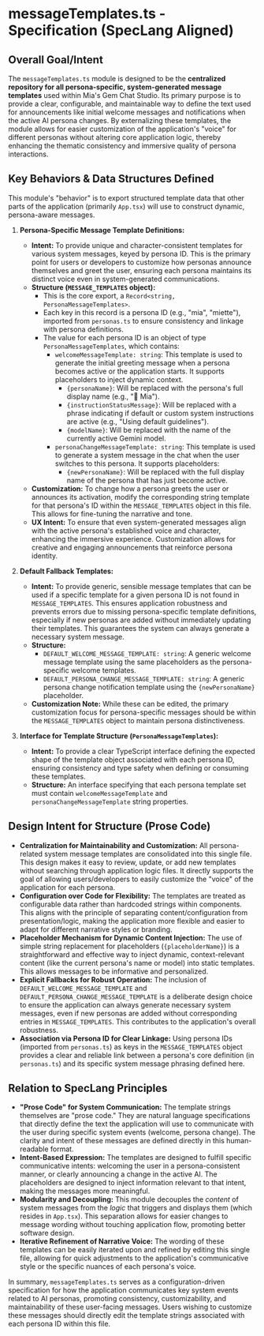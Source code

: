 # messageTemplates.ts - Specification (SpecLang Aligned)

## Overall Goal/Intent

The `messageTemplates.ts` module is designed to be the **centralized repository for all persona-specific, system-generated message templates** used within Mia's Gem Chat Studio. Its primary purpose is to provide a clear, configurable, and maintainable way to define the text used for announcements like initial welcome messages and notifications when the active AI persona changes. By externalizing these templates, the module allows for easier customization of the application's "voice" for different personas without altering core application logic, thereby enhancing the thematic consistency and immersive quality of persona interactions.

## Key Behaviors & Data Structures Defined

This module's "behavior" is to export structured template data that other parts of the application (primarily `App.tsx`) will use to construct dynamic, persona-aware messages.

1.  **Persona-Specific Message Template Definitions:**
    *   **Intent:** To provide unique and character-consistent templates for various system messages, keyed by persona ID. This is the primary point for users or developers to customize how personas announce themselves and greet the user, ensuring each persona maintains its distinct voice even in system-generated communications.
    *   **Structure (`MESSAGE_TEMPLATES` object):**
        *   This is the core export, a `Record<string, PersonaMessageTemplates>`.
        *   Each key in this record is a persona ID (e.g., "mia", "miette"), imported from `personas.ts` to ensure consistency and linkage with persona definitions.
        *   The value for each persona ID is an object of type `PersonaMessageTemplates`, which contains:
            *   `welcomeMessageTemplate: string`: This template is used to generate the initial greeting message when a persona becomes active or the application starts. It supports placeholders to inject dynamic context.
                *   `{personaName}`: Will be replaced with the persona's full display name (e.g., "🧠 Mia").
                *   `{instructionStatusMessage}`: Will be replaced with a phrase indicating if default or custom system instructions are active (e.g., "Using default guidelines").
                *   `{modelName}`: Will be replaced with the name of the currently active Gemini model.
            *   `personaChangeMessageTemplate: string`: This template is used to generate a system message in the chat when the user switches to this persona. It supports placeholders:
                *   `{newPersonaName}`: Will be replaced with the full display name of the persona that has just become active.
    *   **Customization:** To change how a persona greets the user or announces its activation, modify the corresponding string template for that persona's ID within the `MESSAGE_TEMPLATES` object in this file. This allows for fine-tuning the narrative and tone.
    *   **UX Intent:** To ensure that even system-generated messages align with the active persona's established voice and character, enhancing the immersive experience. Customization allows for creative and engaging announcements that reinforce persona identity.

2.  **Default Fallback Templates:**
    *   **Intent:** To provide generic, sensible message templates that can be used if a specific template for a given persona ID is not found in `MESSAGE_TEMPLATES`. This ensures application robustness and prevents errors due to missing persona-specific template definitions, especially if new personas are added without immediately updating their templates. This guarantees the system can always generate a necessary system message.
    *   **Structure:**
        *   `DEFAULT_WELCOME_MESSAGE_TEMPLATE: string`: A generic welcome message template using the same placeholders as the persona-specific welcome templates.
        *   `DEFAULT_PERSONA_CHANGE_MESSAGE_TEMPLATE: string`: A generic persona change notification template using the `{newPersonaName}` placeholder.
    *   **Customization Note:** While these can be edited, the primary customization focus for persona-specific messages should be within the `MESSAGE_TEMPLATES` object to maintain persona distinctiveness.

3.  **Interface for Template Structure (`PersonaMessageTemplates`):**
    *   **Intent:** To provide a clear TypeScript interface defining the expected shape of the template object associated with each persona ID, ensuring consistency and type safety when defining or consuming these templates.
    *   **Structure:** An interface specifying that each persona template set must contain `welcomeMessageTemplate` and `personaChangeMessageTemplate` string properties.

## Design Intent for Structure (Prose Code)

*   **Centralization for Maintainability and Customization:** All persona-related system message templates are consolidated into this single file. This design makes it easy to review, update, or add new templates without searching through application logic files. It directly supports the goal of allowing users/developers to easily customize the "voice" of the application for each persona.
*   **Configuration over Code for Flexibility:** The templates are treated as configurable data rather than hardcoded strings within components. This aligns with the principle of separating content/configuration from presentation/logic, making the application more flexible and easier to adapt for different narrative styles or branding.
*   **Placeholder Mechanism for Dynamic Content Injection:** The use of simple string replacement for placeholders (`{placeholderName}`) is a straightforward and effective way to inject dynamic, context-relevant content (like the current persona's name or model) into static templates. This allows messages to be informative and personalized.
*   **Explicit Fallbacks for Robust Operation:** The inclusion of `DEFAULT_WELCOME_MESSAGE_TEMPLATE` and `DEFAULT_PERSONA_CHANGE_MESSAGE_TEMPLATE` is a deliberate design choice to ensure the application can always generate necessary system messages, even if new personas are added without corresponding entries in `MESSAGE_TEMPLATES`. This contributes to the application's overall robustness.
*   **Association via Persona ID for Clear Linkage:** Using persona IDs (imported from `personas.ts`) as keys in the `MESSAGE_TEMPLATES` object provides a clear and reliable link between a persona's core definition (in `personas.ts`) and its specific system message phrasing defined here.

## Relation to SpecLang Principles

*   **"Prose Code" for System Communication:** The template strings themselves are "prose code." They are natural language specifications that directly define the text the application will use to communicate with the user during specific system events (welcome, persona change). The clarity and intent of these messages are defined directly in this human-readable format.
*   **Intent-Based Expression:** The templates are designed to fulfill specific communicative intents: welcoming the user in a persona-consistent manner, or clearly announcing a change in the active AI. The placeholders are designed to inject information relevant to that intent, making the messages more meaningful.
*   **Modularity and Decoupling:** This module decouples the *content* of system messages from the *logic* that triggers and displays them (which resides in `App.tsx`). This separation allows for easier changes to message wording without touching application flow, promoting better software design.
*   **Iterative Refinement of Narrative Voice:** The wording of these templates can be easily iterated upon and refined by editing this single file, allowing for quick adjustments to the application's communicative style or the specific nuances of each persona's voice.

In summary, `messageTemplates.ts` serves as a configuration-driven specification for how the application communicates key system events related to AI personas, promoting consistency, customizability, and maintainability of these user-facing messages. Users wishing to customize these messages should directly edit the template strings associated with each persona ID within this file.